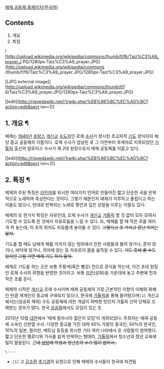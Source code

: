 [떼제 공동체 홈페이지(한국어)](http://www.taize.fr/ko)

## Contents

    

1. 개요 
2. 특징 

  

![http://upload.wikimedia.org/wikipedia/commons/thumb/f/f6/Taiz%C3%A9_prayer.J
PG/1280px-Taiz%C3%A9_prayer.JPG](http://upload.wikimedia.org/wikipedia/commons
/thumb/f/f6/Taiz%C3%A9_prayer.JPG/1280px-Taiz%C3%A9_prayer.JPG)

[[JPG external image]](http://upload.wikimedia.org/wikipedia/commons/thumb/f/f
6/Taiz%C3%A9_prayer.JPG/1280px-Taiz%C3%A9_prayer.JPG)

[[edit](http://rigvedawiki.net/r1/wiki.php/%EB%96%BC%EC%A0%9C?action=edit&sect
ion=1)]

## 1. 개요 ¶

떼제는 [1940년](1940%EB%85%84.md) [프랑스](%ED%94%84%EB%9E%91%EC%8A%A4.md)
[개신교](%EA%B0%9C%EC%8B%A0%EA%B5%90.md)
[수도자](%EC%88%98%EB%8F%84%EC%9E%90.md)인 로제 [수사](%EC%88%98%EC%82%AC.md)가
창시한 초교파적 [기도](%EA%B8%B0%EB%8F%84.md) 양식이자 해당 종교 공동체의 이름이다. 로제 수사가 암살된 후 그
이전부터 후계자로 지목되었던 [가톨릭](%EA%B0%80%ED%86%A8%EB%A6%AD.md) 출신의 알로이스 수사가 제 2대
원장으로서 떼제 공동체를 이끌고 있다.

  

[[edit](http://rigvedawiki.net/r1/wiki.php/%EB%96%BC%EC%A0%9C?action=edit&sect
ion=2)]

## 2. 특징 ¶

떼제의 주된 특징은 [라틴어](%EB%9D%BC%ED%8B%B4%EC%96%B4.md)를 위시한 여러가지 언어로 만들어진 짧고 단순한
곡을 반복적으로 노래하며 묵상한다는 것이다. 그렇기 때문인지 떼제가 지루하고 졸립다고 하는 이들도 많으나, 반대로 반복되는 노래로 평안과
깊은 성찰을 이루는 이들도 있다.

  

떼제의 또 한가지 특징은 자유인데, 로제 수사가 [개신교](%EA%B0%9C%EC%8B%A0%EA%B5%90.md)
[가톨릭](%EA%B0%80%ED%86%A8%EB%A6%AD.md) 할 것 없이 모두 모여서 기도할 수 있도록 한 것에서 자유로움을
느낄 수 있다. 또, 떼제를 할 때 작은 초를 여러 개 켜 놓는데, 이 초의 위치도 자유롭게 놓아둘 수 있다. <del>그렇다고 초 가지고
장난 치지는 말자.</del>

  

기도를 할 때도 남에게 해를 끼치지 않는 범위에서 친한 사람들과 몰려 앉거나, 혼자 앉거나, 바닥에 앉거나, 의자에 앉는 등 자유로이 몸을
움직일 수 있다. <del>기도 중에 졸 수도 있지만 그럴 거면 떼제 기도 하지 말자.</del>

  

떼제로 기도를 하는 곳은 보통 주황색(혹은 빨강) 천으로 장식을 하는데, 이건 초대 원장인 로제 수사의 취향을 반영한 것이라고. 보통
[이콘](%EC%9D%B4%EC%BD%98.md)(성화)을 가운데에 놓고 주변에 천과 작은 초를 둔다.

  

떼제의 시작은 [개신교](%EA%B0%9C%EC%8B%A0%EA%B5%90.md) 로제 수사이며 떼제 공동체의 가장 근본적인 지향이
이해와 화해인 만큼 개개인의 종교에 구애되지 않으나, 한국에 [가톨릭](%EA%B0%80%ED%86%A8%EB%A6%AD.md)을 통해
들어왔으며`[1]` 개신교에서는(성공회 제외) 수도 공동체에 대한 개념이 희박한 탓인지 가톨릭 산하 단체로 오해받는 경우가 많다. 한국
[성공회](%EC%84%B1%EA%B3%B5%ED%9A%8C.md)에서도 모임이 있는 듯.

  

2013년 10월 [대전](%EB%8C%80%EC%A0%84.md)에서 '떼제 동아시아 젊은이 모임'이 개최되었다. 주최자는 떼제
공동체 소속인 신한열 수사. 다양한 종교를 가진 대략 40% 가량의 중국인, 50%의 한국인, 10%의 일본, 필리핀, 베트남 등등을 위시한
기타 여러 나라에서 온 사람들이 참여했다. 짧고 단순한 멜로디와 가사를 쉽게 반복하는 형태라,
[가톨릭](%EA%B0%80%ED%86%A8%EB%A6%AD.md)에서 청소년과 청년 교육에 많이 활용된다. <del>근데
[성당](%EC%84%B1%EB%8B%B9.md)에 학생과 청년층의 수가 많이 없어서..</del>

`\----`

  * `[1]` 고 [김수환](%EA%B9%80%EC%88%98%ED%99%98.md) [추기경](%EC%B6%94%EA%B8%B0%EA%B2%BD.md)의 요청으로 인해 떼제의 수사들이 한국에 파견됨

